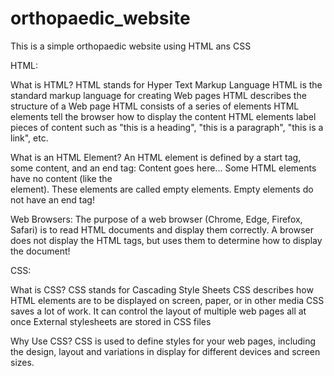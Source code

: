 # orthopaedic_website
This is a simple orthopaedic website using HTML ans CSS


HTML:

What is HTML?
HTML stands for Hyper Text Markup Language
HTML is the standard markup language for creating Web pages
HTML describes the structure of a Web page
HTML consists of a series of elements
HTML elements tell the browser how to display the content
HTML elements label pieces of content such as "this is a heading", "this is a paragraph", "this is a link", etc.

What is an HTML Element?
An HTML element is defined by a start tag, some content, and an end tag:
<tagname> Content goes here... </tagname>
Some HTML elements have no content (like the <br> element). These elements are called empty elements. Empty elements do not have an end tag!

Web Browsers:
The purpose of a web browser (Chrome, Edge, Firefox, Safari) is to read HTML documents and display them correctly.
A browser does not display the HTML tags, but uses them to determine how to display the document!



CSS:

What is CSS?
CSS stands for Cascading Style Sheets
CSS describes how HTML elements are to be displayed on screen, paper, or in other media
CSS saves a lot of work. It can control the layout of multiple web pages all at once
External stylesheets are stored in CSS files

Why Use CSS?
CSS is used to define styles for your web pages, including the design, layout and variations in display for different devices and screen sizes.


